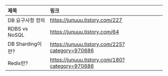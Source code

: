 |제목|링크|
|:---|:---|
|DB 요구사항 정의|https://junuuu.tistory.com/227|
|RDBS vs NoSQL|https://junuuu.tistory.com/64|
|DB Sharding이란?|https://junuuu.tistory.com/225?category=970686|
|Redis란?|https://junuuu.tistory.com/180?category=970686|


